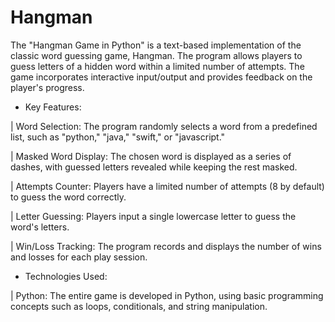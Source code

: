 # Hangman

The "Hangman Game in Python" is a text-based implementation of the classic word guessing game, Hangman. The program allows players to guess letters of a hidden word within a limited number of attempts. The game incorporates interactive input/output and provides feedback on the player's progress.

- Key Features:

| Word Selection: The program randomly selects a word from a predefined list, such as "python," "java," "swift," or "javascript."

| Masked Word Display: The chosen word is displayed as a series of dashes, with guessed letters revealed while keeping the rest masked.

| Attempts Counter: Players have a limited number of attempts (8 by default) to guess the word correctly.

| Letter Guessing: Players input a single lowercase letter to guess the word's letters.

| Win/Loss Tracking: The program records and displays the number of wins and losses for each play session.

- Technologies Used:

| Python: The entire game is developed in Python, using basic programming concepts such as loops, conditionals, and string manipulation.
